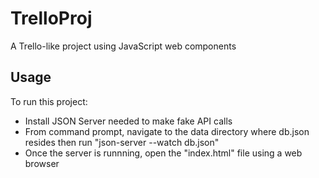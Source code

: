 # TrelloProj

A Trello-like project using JavaScript web components

## Usage

To run this project:

* Install JSON Server needed to make fake API calls
* From command prompt, navigate to the data directory where db.json resides then run "json-server --watch db.json"
* Once the server is runnning, open the "index.html" file using a web browser
